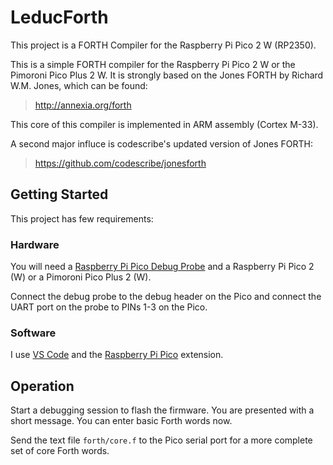 # LeducForth

This project is a FORTH Compiler for the Raspberry Pi Pico 2 W (RP2350).

This is a simple FORTH compiler for the Raspberry Pi Pico 2 W or the Pimoroni Pico Plus 2 W.
It is strongly based on the Jones FORTH by Richard W.M. Jones, which can be found:

> http://annexia.org/forth

This core of this compiler is implemented in ARM assembly (Cortex M-33).

A second major influce is codescribe's updated version of Jones FORTH:

>    https://github.com/codescribe/jonesforth

## Getting Started

This project has few requirements:

### Hardware
You will need a [Raspberry Pi Pico Debug Probe](https://www.raspberrypi.com/documentation/microcontrollers/debug-probe.html) and a Raspberry Pi Pico 2 (W) or a Pimoroni Pico Plus 2 (W).

Connect the debug probe to the debug header on the Pico and connect the UART port on the probe to PINs 1-3 on the Pico.

### Software

I use [VS Code](https://code.visualstudio.com) and the [Raspberry Pi Pico](https://marketplace.visualstudio.com/items?itemName=raspberry-pi.raspberry-pi-pico) extension.


## Operation

Start a debugging session to flash the firmware. You are presented with a short message. You can enter basic Forth words now.

Send the text file `forth/core.f` to the Pico serial port for a more complete set of core Forth words.
